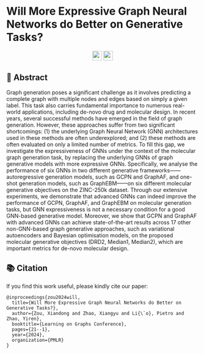 # Will More Expressive Graph Neural Networks do Better on Generative Tasks?
<p align="center">
  <a href="https://github.com/Yqcca/graph-generative-models"><img src="https://img.shields.io/badge/🌐-Website-red" height="25"></a>
  <a href="https://arxiv.org/abs/2308.11978"><img src="https://img.shields.io/badge/📝-Paper-blue" height="25"></a>
</p>

## 📜 Abstract
Graph generation poses a significant challenge as it involves predicting a complete graph with multiple nodes and edges based on simply a given label. This task also carries fundamental importance to numerous real-world applications, including de-novo drug and molecular design. In recent years, several successful methods have emerged in the field of graph generation. However, these approaches suffer from two significant shortcomings: (1) the underlying Graph Neural Network (GNN) architectures used in these methods are often underexplored; and (2) these methods are often evaluated on only a limited number of metrics. To fill this gap, we investigate the expressiveness of GNNs under the context of the molecular graph generation task, by replacing the underlying GNNs of graph generative models with more expressive GNNs. Specifically, we analyse the performance of six GNNs in two different generative frameworks——autoregressive generation models, such as GCPN and GraphAF, and one-shot generation models, such as GraphEBM——on six different molecular generative objectives on the ZINC-250k dataset. Through our extensive experiments, we demonstrate that advanced GNNs can indeed improve the performance of GCPN, GraphAF, and GraphEBM on molecular generation tasks, but GNN expressiveness is not a necessary condition for a good GNN-based generative model. Moreover, we show that GCPN and GraphAF with advanced GNNs can achieve state-of-the-art results across 17 other non-GNN-based graph generative approaches, such as variational autoencoders and Bayesian optimisation models, on the proposed molecular generative objectives (DRD2, Median1, Median2), which are important metrics for de-novo molecular design.

## 📚 Citation
If you find this work useful, please kindly cite our paper:
```
@inproceedings{zou2024will,
  title={Will More Expressive Graph Neural Networks do Better on Generative Tasks?},
  author={Zou, Xiandong and Zhao, Xiangyu and Li{\`o}, Pietro and Zhao, Yiren},
  booktitle={Learning on Graphs Conference},
  pages={21--1},
  year={2024},
  organization={PMLR}
}
```
